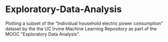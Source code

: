 # Exploratory-Data-Analysis
Plotting a subset of the “Individual household electric power consumption" dataset
by the the UC Irvine Machine Learning Repository as part of the MOOC "Exploratory Data Analysis".
